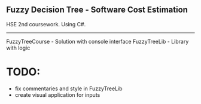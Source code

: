 ## Fuzzy Decision Tree - Software Cost Estimation

HSE 2nd coursework.
Using C#.


------
FuzzyTreeCourse - Solution with console interface
FuzzyTreeLib - Library with logic

# TODO:
- fix commentaries and style in FuzzyTreeLib
- create visual application for inputs
